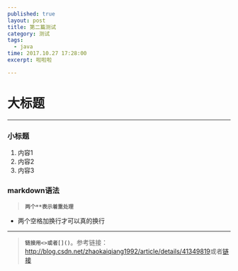 ```yaml
---
published: true
layout: post
title: 第二篇测试
category: 测试
tags: 
  - java
time: 2017.10.27 17:28:00
excerpt: 啦啦啦

---
```


# 大标题
----------------
### 小标题
1.	内容1
2.	内容2
3.	内容3



###	markdown语法
>**`两个**表示着重处理`**  
- 两个空格加换行才可以真的换行  

----------------

>**`链接用<>或者[]()`**。参考链接：<http://blog.csdn.net/zhaokaiqiang1992/article/details/41349819>或者[链接](hhttp://blog.csdn.net/zhaokaiqiang1992/article/details/41349819)




